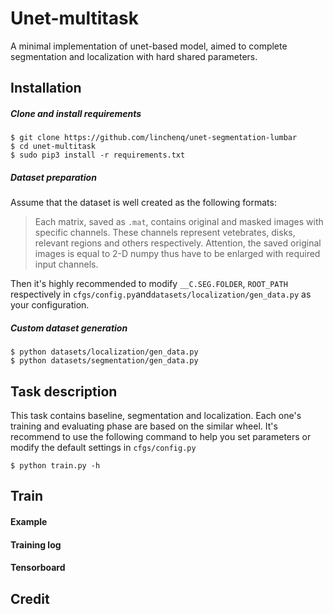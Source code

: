 
# Unet-multitask
A minimal implementation of unet-based model, aimed to complete segmentation and localization with hard shared parameters.

## Installation
##### Clone and install requirements
    $ git clone https://github.com/linchenq/unet-segmentation-lumbar
    $ cd unet-multitask
    $ sudo pip3 install -r requirements.txt

##### Dataset preparation
Assume that the dataset is well created as the following formats:
> Each matrix, saved as `.mat`, contains original and masked images with specific channels. These channels represent vetebrates, disks, relevant regions and others respectively. Attention, the saved original
images is equal to 2-D numpy thus have to be enlarged with required input channels.

Then it's highly recommended to modify ```__C.SEG.FOLDER```, ```ROOT_PATH``` respectively in ```cfgs/config.py```and```datasets/localization/gen_data.py``` as your configuration.
 
#####  Custom dataset generation
	$ python datasets/localization/gen_data.py
	$ python datasets/segmentation/gen_data.py

## Task description
This task contains baseline, segmentation and localization. Each one's training and evaluating phase are based on the similar wheel. It's recommend to use the following command to help you set parameters or modify the default settings in ```cfgs/config.py```

	$ python train.py -h


## Train

#### Example 

#### Training log

#### Tensorboard


## Credit